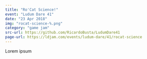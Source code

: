 ```yaml
---
title: "Ro'Cat Science!"
event: "Ludum Dare 41"
date: "23 Apr 2018"
img: "rocat-science-%.png"
category: "game jam"
src-url: https://github.com/RicardoBusta/LudumDare41
page-url: https://ldjam.com/events/ludum-dare/41/rocat-science
---
```

Lorem ipsum